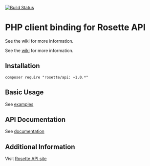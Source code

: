 [![Build Status](https://travis-ci.org/rosette-api/php.svg?branch=master)](https://travis-ci.org/rosette-api/php)

PHP client binding for Rosette API
==================================
See the wiki for more information.

See the [wiki](https://github.com/rosette-api/php/wiki) for more information.

Installation
------------

`composer require "rosette/api: ~1.0.*"`

Basic Usage
-----------

See [examples](examples)

API Documentation
-----------------

See [documentation](http://rosette-api.github.io/php)

Additional Information
----------------------

Visit [Rosette API site](https://developer.rosette.com)
